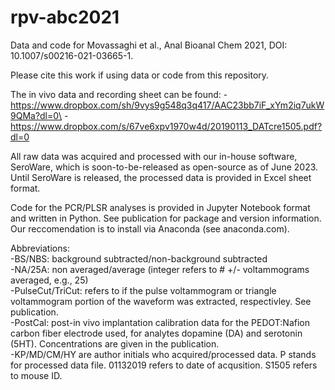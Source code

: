 # rpv-abc2021
Data and code for Movassaghi et al., Anal Bioanal Chem 2021, DOI: 10.1007/s00216-021-03665-1. 

Please cite this work if using data or code from this repository.

The in vivo data and recording sheet can be found:
-https://www.dropbox.com/sh/9vys9g548q3q417/AAC23bb7iF_xYm2iq7ukW9QMa?dl=0\
-https://www.dropbox.com/s/67ve6xpv1970w4d/20190113_DATcre1505.pdf?dl=0

All raw data was acquired and processed with our in-house software, SeroWare, which is soon-to-be-released as open-source as of June 2023. Until SeroWare is released, the processed data is provided in Excel sheet format.

Code for the PCR/PLSR analyses is provided in Jupyter Notebook format and written in Python. See publication for package and version information. Our reccomendation is to install via Anaconda (see anaconda.com).

Abbreviations:\
-BS/NBS: background subtracted/non-background subtracted\
-NA/25A: non averaged/average (integer refers to # +/- voltammograms averaged, e.g., 25)\
-PulseCut/TriCut: refers to if the pulse voltammogram or triangle voltammogram portion of the waveform was extracted, respectivley. See publication.\
-PostCal: post-in vivo implantation calibration data for the PEDOT:Nafion carbon fiber electrode used, for analytes dopamine (DA) and serotonin (5HT). Concentrations are given in the publication.\
-KP/MD/CM/HY are author initials who acquired/processed data. P stands for processed data file. 01132019 refers to date of acqusition. S1505 refers to mouse ID.



